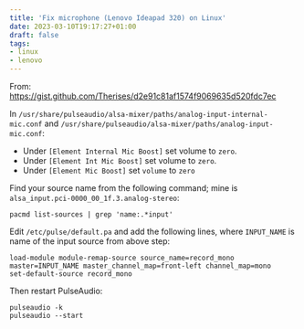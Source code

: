 ```yaml
---
title: 'Fix microphone (Lenovo Ideapad 320) on Linux'
date: 2023-03-10T19:17:27+01:00
draft: false
tags: 
- linux
- lenovo
---
```


From: <https://gist.github.com/Therises/d2e91c81af1574f9069635d520fdc7ec>

In `/usr/share/pulseaudio/alsa-mixer/paths/analog-input-internal-mic.conf` and `/usr/share/pulseaudio/alsa-mixer/paths/analog-input-mic.conf`:

- Under `[Element Internal Mic Boost]` set volume to `zero`.
- Under `[Element Int Mic Boost]` set volume to `zero`.
- Under `[Element Mic Boost]` set `volume` to `zero`

Find your source name from the following command; mine is `alsa_input.pci-0000_00_1f.3.analog-stereo`:

```shell
pacmd list-sources | grep 'name:.*input'
```

Edit `/etc/pulse/default.pa` and add the following lines, where `INPUT_NAME` is name of the input source from above step:

```text
load-module module-remap-source source_name=record_mono master=INPUT_NAME master_channel_map=front-left channel_map=mono
set-default-source record_mono
```

Then restart PulseAudio:

```shell
pulseaudio -k
pulseaudio --start
```
